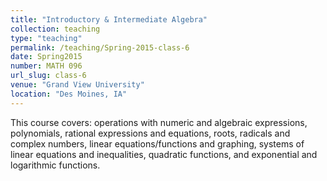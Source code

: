 ```yaml
---
title: "Introductory & Intermediate Algebra"
collection: teaching
type: "teaching"
permalink: /teaching/Spring-2015-class-6
date: Spring2015
number: MATH 096
url_slug: class-6
venue: "Grand View University"
location: "Des Moines, IA"
---
```


This course covers: operations with numeric and algebraic expressions, polynomials, rational expressions and equations, roots, radicals and complex numbers, linear equations/functions and graphing, systems of linear equations and inequalities, quadratic functions, and exponential and logarithmic functions.
